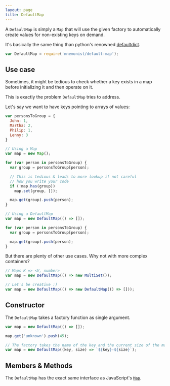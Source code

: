 ```yaml
---
layout: page
title: DefaultMap
---
```


A `DefaultMap` is simply a `Map` that will use the given factory to automatically create values for non-existing keys on demand.

It's basically the same thing than python's renowned [defaultdict](https://docs.python.org/3.7/library/collections.html#collections.defaultdict).

```js
var DefaultMap = require('mnemonist/default-map');
```

## Use case

Sometimes, it might be tedious to check whether a key exists in a map before initializing it and then operate on it.

This is exactly the problem `DefaultMap` tries to address.

Let's say we want to have keys pointing to arrays of values:

```js
var personsToGroup = {
  John: 1,
  Martha: 2,
  Philip: 1,
  Lenny: 3
}

// Using a Map
var map = new Map();

for (var person in personsToGroup) {
  var group = personsToGroup[person];

  // This is tedious & leads to more lookup if not careful
  // how you write your code
  if (!map.has(group))
    map.set(group, []);

  map.get(group).push(person);
}

// Using a DefaultMap
var map = new DefaultMap(() => []);

for (var person in personsToGroup) {
  var group = personsToGroup[person];

  map.get(group).push(person);
}
```

But there are plenty of other use cases. Why not with more complex containers?

```js
// Maps K => <V, number>
var map = new DefaultMap(() => new MultiSet());

// Let's be creative :)
var map = new DefaultMap(() => new DefaultMap(() => []));
```

## Constructor

The `DefaultMap` takes a factory function as single argument.

```js
var map = new DefaultMap(() => []);

map.get('unknown').push(45);

// The factory takes the name of the key and the current size of the map
var map = new DefaultMap((key, size) => `${key}-${size}`);
```

## Members & Methods

The `DefaultMap` has the exact same interface as JavaScript's [`Map`](https://developer.mozilla.org/en-US/docs/Web/JavaScript/Reference/Global_Objects/Map).
